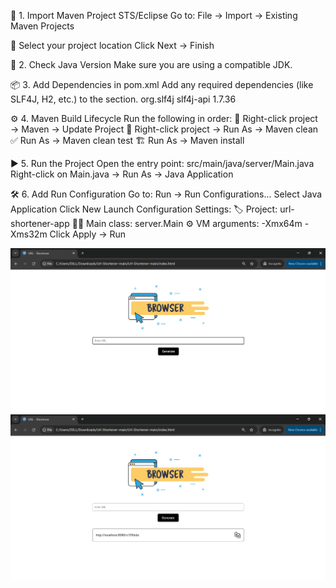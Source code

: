 🧩 1. Import Maven Project
STS/Eclipse
  Go to: File → Import → Existing Maven Projects

📂 Select your project location
  Click Next → Finish

🧪 2. Check Java Version
Make sure you are using a compatible JDK.

📦 3. Add Dependencies in pom.xml
Add any required dependencies (like SLF4J, H2, etc.) to the <dependencies> section.
  <dependency>
    <groupId>org.slf4j</groupId>
    <artifactId>slf4j-api</artifactId>
    <version>1.7.36</version>
  </dependency>

⚙️ 4. Maven Build Lifecycle
Run the following in order:
  🔄 Right-click project → Maven → Update Project
  🧹 Right-click project → Run As → Maven clean
  ✅ Run As → Maven clean test
  🏗️ Run As → Maven install

▶️ 5. Run the Project
  Open the entry point:
  src/main/java/server/Main.java
  Right-click on Main.java → Run As → Java Application

🛠️ 6. Add Run Configuration
  Go to: Run → Run Configurations...
  Select Java Application
  Click New Launch Configuration
  Settings:
    🏷️ Project: url-shortener-app
    🧑‍💻 Main class: server.Main
    ⚙️ VM arguments:
      -Xmx64m -Xms32m
      Click Apply → Run

![Before Short URL Screen](screenshots/emptyScreen.png)
![After Short URL Screen](screenshots/afterEnterData.png)
